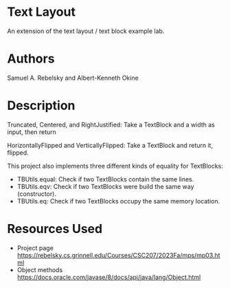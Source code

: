 # Text Layout
An extension of the text layout / text block example lab.

# Authors
Samuel A. Rebelsky and Albert-Kenneth Okine

# Description
Truncated, Centered, and RightJustified: Take a TextBlock and a width as input, then return

HorizontallyFlipped and VerticallyFlipped: Take a TextBlock and return it, flipped.

This project also implements three different kinds of equality for TextBlocks:
- TBUtils.equal: Check if two TextBlocks contain the same lines.
- TBUtils.eqv: Check if two TextBlocks were build the same way (constructor).
- TBUtils.eq: Check if two TextBlocks occupy the same memory location.

# Resources Used
- Project page https://rebelsky.cs.grinnell.edu/Courses/CSC207/2023Fa/mps/mp03.html
- Object methods https://docs.oracle.com/javase/8/docs/api/java/lang/Object.html